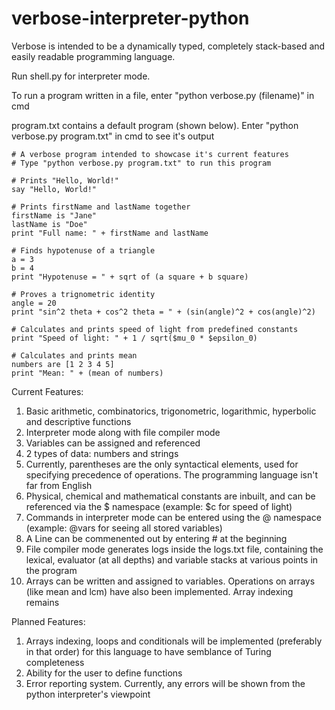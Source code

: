 # verbose-interpreter-python
 
 Verbose is intended to be a dynamically typed, completely stack-based and easily readable programming language.
 
 Run shell.py for interpreter mode.
 
 To run a program written in a file, enter "python verbose.py (filename)" in cmd
 
 program.txt contains a default program (shown below). Enter "python verbose.py program.txt" in cmd to see it's output
 
 ```
# A verbose program intended to showcase it's current features
# Type "python verbose.py program.txt" to run this program

# Prints "Hello, World!"
say "Hello, World!"

# Prints firstName and lastName together
firstName is "Jane"
lastName is "Doe"
print "Full name: " + firstName and lastName

# Finds hypotenuse of a triangle
a = 3
b = 4
print "Hypotenuse = " + sqrt of (a square + b square)

# Proves a trignometric identity
angle = 20
print "sin^2 theta + cos^2 theta = " + (sin(angle)^2 + cos(angle)^2)

# Calculates and prints speed of light from predefined constants
print "Speed of light: " + 1 / sqrt($mu_0 * $epsilon_0)

# Calculates and prints mean
numbers are [1 2 3 4 5]
print "Mean: " + (mean of numbers)
 ```

 Current Features:
 1) Basic arithmetic, combinatorics, trigonometric, logarithmic, hyperbolic and descriptive functions
 2) Interpreter mode along with file compiler mode
 3) Variables can be assigned and referenced
 4) 2 types of data: numbers and strings
 5) Currently, parentheses are the only syntactical elements, used for specifying precedence of operations. The programming language isn't far from English
 6) Physical, chemical and mathematical constants are inbuilt, and can be referenced via the $ namespace (example: $c for speed of light)
 7) Commands in interpreter mode can be entered using the @ namespace (example: @vars for seeing all stored variables)
 8) A Line can be commenented out by entering # at the beginning
 9) File compiler mode generates logs inside the logs.txt file, containing the lexical, evaluator (at all depths) and variable stacks at various points in the program
 10) Arrays can be written and assigned to variables. Operations on arrays (like mean and lcm) have also been implemented. Array indexing remains
 
 Planned Features:
 1) Arrays indexing, loops and conditionals will be implemented (preferably in that order) for this language to have semblance of Turing completeness
 2) Ability for the user to define functions
 3) Error reporting system. Currently, any errors will be shown from the python interpreter's viewpoint
